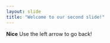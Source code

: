 ```yaml
---
layout: slide
title: "Welcome to our second slide!"
---
```

**Nice**
Use the left arrow to go back!
